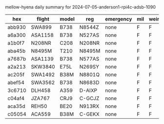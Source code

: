 mellow-hyena daily summary for 2024-07-05-anderson1-rpi4c-adsb-1090

|hex|flight|model|reg|emergency|mil|weirdo|
|--|--|--|--|--|--|--|
|abb930|SWA899|B738|N8544Z|none|F|F|
|a6a300|ASA1158|B738|N527AS|none|F|F|
|a1b0f7|N208NR|C208|N208NR|none|F|F|
|aba45b|N8495M|T210|N8495M|none|F|F|
|a7687b|ASA1139|B738|N577AS|none|F|F|
|a2a213|SKW3840|E75L|N269SY|none|F|F|
|ac205f|SWA1492|B38M|N8801Q|none|F|F|
|abef54|SWA3562|B738|N8683D|none|F|F|
|3c6710|DLH458|A359|D-AIXP|none|F|F|
|c04af4|JZA767|CRJ9|C-GCJZ|none|F|F|
|aca35d|REH50|BE20|N913RX|none|F|F|
|c05054|ACA559|B38M|C-GEKX|none|F|F|
